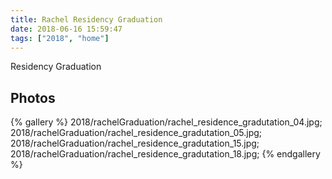 ```yaml
---
title: Rachel Residency Graduation
date: 2018-06-16 15:59:47
tags: ["2018", "home"]
---
```


Residency Graduation

## Photos

{% gallery %}
2018/rachelGraduation/rachel_residence_gradutation_04.jpg;
2018/rachelGraduation/rachel_residence_gradutation_05.jpg;
2018/rachelGraduation/rachel_residence_gradutation_15.jpg;
2018/rachelGraduation/rachel_residence_gradutation_18.jpg;
{% endgallery %}
